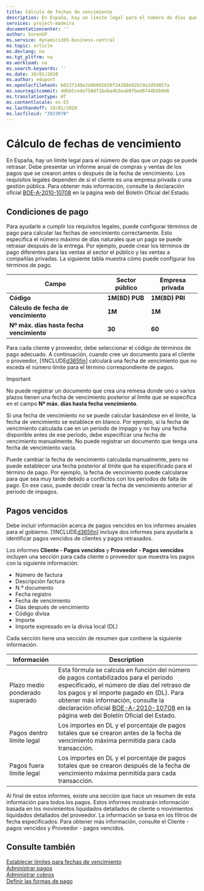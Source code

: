 ```yaml
---
title: Cálculo de fechas de vencimiento
description: En España, hay un límite legal para el número de días que un pago se puede retrasar. Debe presentar un informe anual de compras y ventas de los pagos que se crearon antes o después de la fecha de vencimiento.
services: project-madeira
documentationcenter: ''
author: SorenGP
ms.service: dynamics365-business-central
ms.topic: article
ms.devlang: na
ms.tgt_pltfrm: na
ms.workload: na
ms.search.keywords: ''
ms.date: 10/01/2020
ms.author: edupont
ms.openlocfilehash: b022f149e2dd6092650f24288e92b19a3d59857a
ms.sourcegitcommit: ddbb5cede750df1baba4b3eab8fbed6744b5b9d6
ms.translationtype: HT
ms.contentlocale: es-ES
ms.lasthandoff: 10/01/2020
ms.locfileid: "3923970"
---
```

# <a name="calculating-due-dates"></a>Cálculo de fechas de vencimiento
En España, hay un límite legal para el número de días que un pago se puede retrasar. Debe presentar un informe anual de compras y ventas de los pagos que se crearon antes o después de la fecha de vencimiento. Los requisitos legales dependen de si el cliente es una empresa privada o una gestión pública. Para obtener más información, consulte la declaración oficial [BOE-A-2010-10708](https://go.microsoft.com/fwlink/?LinkId=224630) en la página web del Boletín Oficial del Estado.  

## <a name="payment-terms"></a>Condiciones de pago  
Para ayudarle a cumplir los requisitos legales, puede configurar términos de pago para calcular las fechas de vencimiento correctamente. Esto especifica el número máximo de días naturales que un pago se puede retrasar después de la entrega. Por ejemplo, puede crear los términos de pago diferentes para las ventas al sector el público y las ventas a compañías privadas. La siguiente tabla muestra cómo puede configurar los términos de pago.  

|Campo|Sector público|Empresa privada|  
|---------------------------------|-------------------|---------------------|  
|**Código**|**1M(8D) PUB**|**1M(8D) PRI**|  
|**Cálculo de fecha de vencimiento**|**1M**|**1M**|  
|**Nº máx. días hasta fecha vencimiento**|**30**|**60**|  

 Para cada cliente y proveedor, debe seleccionar el código de términos de pago adecuado. A continuación, cuando cree un documento para el cliente o proveedor, [!INCLUDE[d365fin](../../includes/d365fin_md.md)] calculará una fecha de vencimiento que no exceda el número límite para el término correspondiente de pagos.  

> [!IMPORTANT]  
>  No puede registrar un documento que crea una remesa donde uno o varios plazos tienen una fecha de vencimiento posterior al límite que se especifica en el campo **Nº máx. días hasta fecha vencimiento**.  

 Si una fecha de vencimiento no se puede calcular basándose en el límite, la fecha de vencimiento se establece en blanco. Por ejemplo, si la fecha de vencimiento calculada cae en un período de impago y no hay una fecha disponible antes de ese período, debe especificar una fecha de vencimiento manualmente. No puede registrar un documento que tenga una fecha de vencimiento vacía.  

 Puede cambiar la fecha de vencimiento calculada manualmente, pero no puede establecer una fecha posterior al límite que ha especificado para el término de pago. Por ejemplo, la fecha de vencimiento puede calcularse para que sea muy tarde debido a conflictos con los períodos de falta de pago. En ese caso, puede decidir crear la fecha de vencimiento anterior al periodo de impagos.  

## <a name="overdue-payments"></a>Pagos vencidos  
 Debe incluir información acerca de pagos vencidos en los informes anuales para el gobierno. [!INCLUDE[d365fin](../../includes/d365fin_md.md)] incluye dos informes para ayudarle a identificar pagos vencidos de clientes y pagos retrasados.  

 Los informes **Cliente - Pagos vencidos** y **Proveedor - Pagos vencidos** incluyen una sección para cada cliente o proveedor que muestra los pagos con la siguiente información:  

- Número de factura  
- Descripción factura  
- N.º documento  
- Fecha registro  
- Fecha de vencimiento  
- Días después de vencimiento  
- Código divisa  
- Importe  
- Importe expresado en la divisa local (DL)  

Cada sección tiene una sección de resumen que contiene la siguiente información.  

|Información|Description|  
|-----------------|---------------------------------------|  
|Plazo medio ponderado superado|Esta fórmula se calcula en función del número de pagos contabilizados para el período especificado, el número de días del retraso de los pagos y el importe pagado en (DL). Para obtener más información, consulte la declaración oficial [BOE-A-2010-10708](https://go.microsoft.com/fwlink/?LinkId=224630) en la página web del Boletín Oficial del Estado.|  
|Pagos dentro límite legal|Los importes en DL y el porcentaje de pagos totales que se crearon antes de la fecha de vencimiento máxima permitida para cada transacción.|  
|Pagos fuera límite legal|Los importes en DL y el porcentaje de pagos totales que se crearon después de la fecha de vencimiento máxima permitida para cada transacción.|  

 Al final de estos informes, existe una sección que hace un resumen de esta información para todos los pagos. Estos informes mostrarán información basada en los movimientos liquidados detallados de cliente o movimientos liquidados detallados del proveedor. La información se basa en los filtros de fecha especificados. Para obtener más información, consulte el Cliente - pagos vencidos y Proveedor - pagos vencidos.  

## <a name="see-also"></a>Consulte también  
 [Establecer límites para fechas de vencimiento](how-to-set-limits-for-due-dates.md)   
[Administrar pagos](../../payables-manage-payables.md)  
[Administrar cobros](../../receivables-manage-receivables.md)  
 [Definir las formas de pago](../../finance-payment-methods.md)
